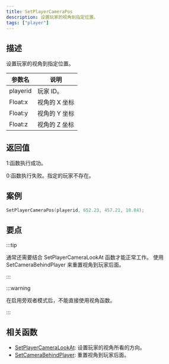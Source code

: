 ```yaml
---
title: SetPlayerCameraPos
description: 设置玩家的视角到指定位置。
tags: ["player"]
---
```


## 描述

设置玩家的视角到指定位置。

| 参数名   | 说明          |
| -------- | ------------- |
| playerid | 玩家 ID。     |
| Float:x  | 视角的 X 坐标 |
| Float:y  | 视角的 Y 坐标 |
| Float:z  | 视角的 Z 坐标 |

## 返回值

1:函数执行成功。

0:函数执行失败。指定的玩家不存在。

## 案例

```c
SetPlayerCameraPos(playerid, 652.23, 457.21, 10.84);
```

## 要点

:::tip

通常还需要结合 SetPlayerCameraLookAt 函数才能正常工作。
使用 SetCameraBehindPlayer 来重置视角到玩家后面。

:::

:::warning

在启用旁观者模式后，不能直接使用视角函数。

:::

## 相关函数

- [SetPlayerCameraLookAt](SetPlayerCameraLookAt): 设置玩家的视角所看的方向。
- [SetCameraBehindPlayer](SetCameraBehindPlayer): 重置视角到玩家后面。
